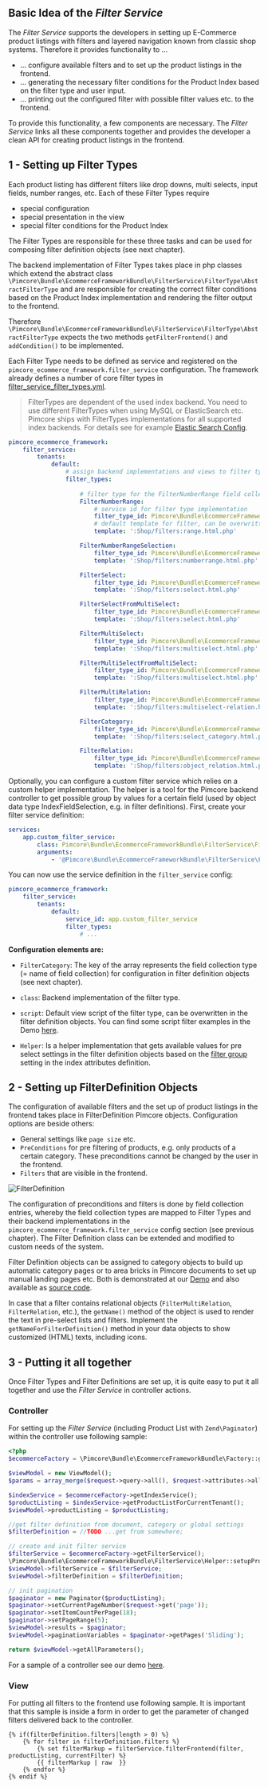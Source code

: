 ## Basic Idea of the *Filter Service*
The *Filter Service* supports the developers in setting up E-Commerce product listings with filters and layered navigation 
known from classic shop systems. Therefore it provides functionality to ...
- ... configure available filters and to set up the product listings in the frontend.
- ... generating the necessary filter conditions for the Product Index based on the filter type and user input. 
- ... printing out the configured filter with possible filter values etc. to the frontend. 

To provide this functionality, a few components are necessary. The *Filter Service* links all these components together 
and provides the developer a clean API for creating product listings in the frontend. 


## 1 - Setting up Filter Types
Each product listing has different filters like drop downs, multi selects, input fields, number ranges, etc. Each of 
these Filter Types require
- special configuration
- special presentation in the view
- special filter conditions for the Product Index

The Filter Types are responsible for these three tasks and can be used for composing filter definition objects (see next chapter).

The backend implementation of Filter Types takes place in php classes which extend the abstract class 
`\Pimcore\Bundle\EcommerceFrameworkBundle\FilterService\FilterType\AbstractFilterType` and are responsible for creating 
the correct filter conditions based on the Product Index implementation and rendering the filter output to the frontend. 

Therefore `\Pimcore\Bundle\EcommerceFrameworkBundle\FilterService\FilterType\AbstractFilterType` expects the two methods 
`getFilterFrontend()` and `addCondition()` to be implemented. 

Each Filter Type needs to be defined as service and registered on the `pimcore_ecommerce_framework.filter_service` configuration.
The framework already defines a number of core filter types in [filter_service_filter_types.yml](https://github.com/pimcore/pimcore/blob/master/bundles/EcommerceFrameworkBundle/Resources/config/filter_service_filter_types.yml).

> FilterTypes are dependent of the used index backend. You need to use different FilterTypes when using MySQL or ElasticSearch etc. 
> Pimcore ships with FilterTypes implementations for all supported index backends. For details see for example 
> [Elastic Search Config](03_Elastic_Search/README.md).  
 
```yaml
pimcore_ecommerce_framework:
    filter_service:
        tenants:
            default:
                # assign backend implementations and views to filter type field collections
                filter_types:
                
                    # filter type for the FilterNumberRange field collection
                    FilterNumberRange:
                        # service id for filter type implementation
                        filter_type_id: Pimcore\Bundle\EcommerceFrameworkBundle\FilterService\FilterType\NumberRange
                        # default template for filter, can be overwritten in filter definition
                        template: ':Shop/filters:range.html.php'

                    FilterNumberRangeSelection:
                        filter_type_id: Pimcore\Bundle\EcommerceFrameworkBundle\FilterService\FilterType\NumberRangeSelection
                        template: ':Shop/filters:numberrange.html.php'

                    FilterSelect:
                        filter_type_id: Pimcore\Bundle\EcommerceFrameworkBundle\FilterService\FilterType\Select
                        template: ':Shop/filters:select.html.php'

                    FilterSelectFromMultiSelect:
                        filter_type_id: Pimcore\Bundle\EcommerceFrameworkBundle\FilterService\FilterType\SelectFromMultiSelect
                        template: ':Shop/filters:select.html.php'

                    FilterMultiSelect:
                        filter_type_id: Pimcore\Bundle\EcommerceFrameworkBundle\FilterService\FilterType\MultiSelect
                        template: ':Shop/filters:multiselect.html.php'

                    FilterMultiSelectFromMultiSelect:
                        filter_type_id: Pimcore\Bundle\EcommerceFrameworkBundle\FilterService\FilterType\MultiSelectFromMultiSelect
                        template: ':Shop/filters:multiselect.html.php'

                    FilterMultiRelation:
                        filter_type_id: Pimcore\Bundle\EcommerceFrameworkBundle\FilterService\FilterType\MultiSelectRelation
                        template: ':Shop/filters:multiselect-relation.html.php'

                    FilterCategory:
                        filter_type_id: Pimcore\Bundle\EcommerceFrameworkBundle\FilterService\FilterType\SelectCategory
                        template: ':Shop/filters:select_category.html.php'

                    FilterRelation:
                        filter_type_id: Pimcore\Bundle\EcommerceFrameworkBundle\FilterService\FilterType\SelectRelation
                        template: ':Shop/filters:object_relation.html.php'
```

Optionally, you can configure a custom filter service which relies on a custom helper implementation. The helper is a tool
for the Pimcore backend controller to get possible group by values for a certain field (used by object data type IndexFieldSelection,
e.g. in filter definitions). First, create your filter service definition:

```yaml
services:
    app.custom_filter_service:
        class: Pimcore\Bundle\EcommerceFrameworkBundle\FilterService\FilterService
        arguments:
            - '@Pimcore\Bundle\EcommerceFrameworkBundle\FilterService\FilterGroupHelper'
```

You can now use the service definition in the `filter_service` config:

```yaml
pimcore_ecommerce_framework:
    filter_service:
        tenants:
            default:
                service_id: app.custom_filter_service
                filter_types:
                    # ...
```

**Configuration elements are:**
- `FilterCategory`: The key of the array represents the field collection type (= name of field collection) for configuration 
  in filter definition objects (see next chapter). 
- `class`: Backend implementation of the filter type. 
- `script`: Default view script of the filter type, can be overwritten in the filter definition objects. 
  You can find some script filter examples in the Demo [here](https://github.com/pimcore/demo/tree/master/app/Resources/views/product/filters). 


- `Helper`: Is a helper implementation that gets available values for pre select settings in the filter definition objects 
  based on the [filter group](../05_Index_Service/01_Product_Index_Configuration/README.md) setting in the index attributes 
  definition. 



## 2 - Setting up FilterDefinition Objects
The configuration of available filters and the set up of product listings in the frontend takes place in FilterDefinition 
Pimcore objects. Configuration options are beside others: 
- General settings like `page size` etc. 
- `PreConditions` for pre filtering of products, e.g. only products of a certain category. These preconditions cannot be 
changed by the user in the frontend. 
- `Filters` that are visible in the frontend. 


![FilterDefinition](../../img/filter-definitions.jpg)


The configuration of preconditions and filters is done by field collection entries, whereby the field collection types 
are mapped to Filter Types and their backend implementations in the `pimcore_ecommerce_framework.filter_service` config 
section (see previous chapter). 
The Filter Definition class can be extended and modified to custom needs of the system. 

Filter Definition objects can be assigned to category objects to build up automatic category pages or to area bricks in 
Pimcore documents to set up manual landing pages etc. 
Both is demonstrated at our [Demo](https://demo.pimcore.fun) and also available as 
[source code](https://github.com/pimcore/demo). 

In case that a filter contains relational objects (`FilterMultiRelation`, `FilterRelation`, etc.), 
the `getName()` method of the object is used to render the text in pre-select lists and filters. 
Implement the `getNameForFilterDefinition()` method in your data objects to show customized (HTML) texts, including icons. 

## 3 - Putting it all together
Once Filter Types and Filter Definitions are set up, it is quite easy to put it all together and use the *Filter Service* 
in controller actions. 
 
### Controller
For setting up the *Filter Service* (including Product List with `Zend\Paginator`) within the controller use following 
sample: 

```php
<?php 
$ecommerceFactory = \Pimcore\Bundle\EcommerceFrameworkBundle\Factory::getInstance();

$viewModel = new ViewModel();
$params = array_merge($request->query->all(), $request->attributes->all());

$indexService = $ecommerceFactory->getIndexService();
$productListing = $indexService->getProductListForCurrentTenant();
$viewModel->productListing = $productListing;

//get filter definition from document, category or global settings
$filterDefinition = //TODO ...get from somewhere;

// create and init filter service
$filterService = $ecommerceFactory->getFilterService();
\Pimcore\Bundle\EcommerceFrameworkBundle\FilterService\Helper::setupProductList($filterDefinition, $productListing, $params, $viewModel, $filterService, true);
$viewModel->filterService = $filterService;
$viewModel->filterDefinition = $filterDefinition;

// init pagination
$paginator = new Paginator($productListing);
$paginator->setCurrentPageNumber($request->get('page'));
$paginator->setItemCountPerPage(18);
$paginator->setPageRange(5);
$viewModel->results = $paginator;
$viewModel->paginationVariables = $paginator->getPages('Sliding');

return $viewModel->getAllParameters();
```

For a sample of a controller see our demo [here](https://github.com/pimcore/demo/blob/master/src/AppBundle/Controller/ProductController.php#L118). 

### View
For putting all filters to the frontend use following sample. It is important that this sample is inside a form in order 
to get the parameter of changed filters delivered back to the controller. 

```twig
{% if(filterDefinition.filters|length > 0) %}
    {% for filter in filterDefinition.filters %}
        {% set filterMarkup = filterService.filterFrontend(filter, productListing, currentFilter) %}
        {{ filterMarkup | raw  }}
    {% endfor %}
{% endif %}
```
